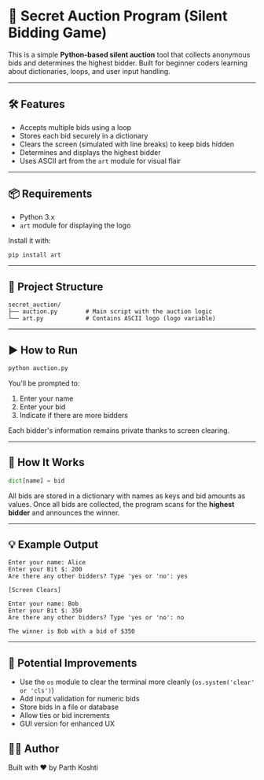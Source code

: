 # 🔐 Secret Auction Program (Silent Bidding Game)

This is a simple **Python-based silent auction** tool that collects anonymous bids and determines the highest bidder. Built for beginner coders learning about dictionaries, loops, and user input handling.

---

## 🛠 Features

- Accepts multiple bids using a loop
- Stores each bid securely in a dictionary
- Clears the screen (simulated with line breaks) to keep bids hidden
- Determines and displays the highest bidder
- Uses ASCII art from the `art` module for visual flair

---

## 📦 Requirements

- Python 3.x  
- `art` module for displaying the logo

Install it with:

```bash
pip install art
```

---

## 📁 Project Structure

```
secret_auction/
├── auction.py        # Main script with the auction logic
└── art.py            # Contains ASCII logo (logo variable)
```

---

## ▶️ How to Run

```bash
python auction.py
```

You'll be prompted to:

1. Enter your name  
2. Enter your bid  
3. Indicate if there are more bidders  

Each bidder's information remains private thanks to screen clearing.

---

## 🧠 How It Works

```python
dict[name] = bid
```

All bids are stored in a dictionary with names as keys and bid amounts as values. Once all bids are collected, the program scans for the **highest bidder** and announces the winner.

---

## 💡 Example Output

```plaintext
Enter your name: Alice
Enter your Bit $: 200
Are there any other bidders? Type 'yes or 'no': yes

[Screen Clears]

Enter your name: Bob
Enter your Bit $: 350
Are there any other bidders? Type 'yes or 'no': no

The winner is Bob with a bid of $350
```

---

## 🔧 Potential Improvements

- Use the `os` module to clear the terminal more cleanly (`os.system('clear' or 'cls')`)
- Add input validation for numeric bids
- Store bids in a file or database
- Allow ties or bid increments
- GUI version for enhanced UX


## 👨‍💻 Author

Built with ❤️ by Parth Koshti
